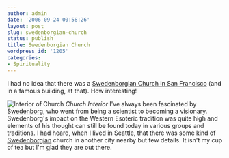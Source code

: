 ```yaml
---
author: admin
date: '2006-09-24 00:58:26'
layout: post
slug: swedenborgian-church
status: publish
title: Swedenborgian Church
wordpress_id: '1205'
categories:
- Spirituality
---
```


I had no idea that there was a [Swedenborgian Church in San
Francisco](http://www.sfswedenborgian.org/) (and in a famous building,
at that). How interesting!

![Interior of
Church](http://www.arcanology.com/images/Swed-sanc.jpg "Interior of Church")
*Church Interior* I've always been fascinated by
[Swedenborg](http://en.wikipedia.org/wiki/Swedenborg), who went from
being a scientist to becoming a visionary. Swedenborg's impact on the
Western Esoteric tradition was quite high and elements of his thought
can still be found today in various groups and traditions. I had heard,
when I lived in Seattle, that there was some kind of
[Swedenborgian](http://en.wikipedia.org/wiki/Swedenborgianism) church in
another city nearby but few details. It isn't my cup of tea but I'm glad
they are out there.
